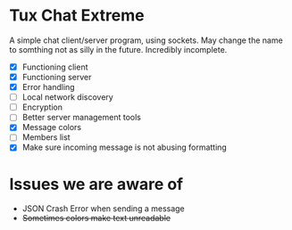 # Tux Chat Extreme
A simple chat client/server program, using sockets. May change the name to somthing not as silly in the future.
Incredibly incomplete.

* [x] Functioning client
* [x] Functioning server
* [x] Error handling
* [ ] Local network discovery
* [ ] Encryption
* [ ] Better server management tools
* [x] Message colors
* [ ] Members list
* [x] Make sure incoming message is not abusing formatting

# Issues we are aware of
- JSON Crash Error when sending a message
- ~~Sometimes colors make text unreadable~~

